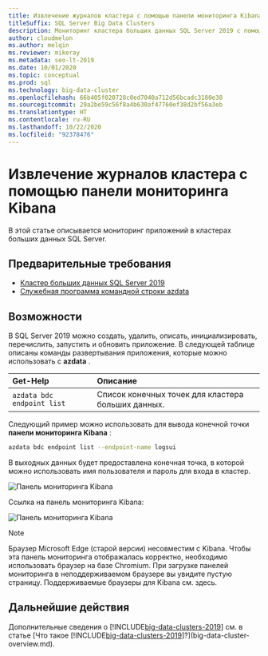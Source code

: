 ```yaml
---
title: Извлечение журналов кластера с помощью панели мониторинга Kibana
titleSuffix: SQL Server Big Data Clusters
description: Мониторинг кластера больших данных SQL Server 2019 с помощью панели мониторинга Kibana.
author: cloudmelon
ms.author: melqin
ms.reviewer: mikeray
ms.metadata: seo-lt-2019
ms.date: 10/01/2020
ms.topic: conceptual
ms.prod: sql
ms.technology: big-data-cluster
ms.openlocfilehash: 66b405f020728c0ed7040a712d56bcadc3180e38
ms.sourcegitcommit: 29a2be59c56f8a4b630af47760ef38d2bf56a3eb
ms.translationtype: HT
ms.contentlocale: ru-RU
ms.lasthandoff: 10/22/2020
ms.locfileid: "92378476"
---
```

# <a name="check-out-cluster-logs--with-kibana-dashboard"></a>Извлечение журналов кластера с помощью панели мониторинга Kibana

В этой статье описывается мониторинг приложений в кластерах больших данных SQL Server.

## <a name="prerequisites"></a>Предварительные требования

- [Кластер больших данных SQL Server 2019](deployment-guidance.md)
- [Служебная программа командной строки azdata](deploy-install-azdata.md)

## <a name="capabilities"></a>Возможности

В SQL Server 2019 можно создать, удалить, описать, инициализировать, перечислить, запустить и обновить приложение. В следующей таблице описаны команды развертывания приложения, которые можно использовать с **azdata** .

|Get-Help |Описание |
|:---|:---|
|`azdata bdc endpoint list` | Список конечных точек для кластера больших данных. |


Следующий пример можно использовать для вывода конечной точки **панели мониторинга Kibana** :

```bash
azdata bdc endpoint list --endpoint-name logsui 
```

В выходных данных будет предоставлена конечная точка, в которой можно использовать имя пользователя и пароль для входа в кластер. 

![Панель мониторинга Kibana](media/big-data-cluster-monitor-cluster/kibana-dashboard-endpoint.png)


Ссылка на панель мониторинга Kibana:

![Панель мониторинга Kibana](./media/view-cluster-status/kibana-dashboard.png)

> [!NOTE]
> Браузер Microsoft Edge (старой версии) несовместим с Kibana. Чтобы эта панель мониторинга отображалась корректно, необходимо использовать браузер на базе Chromium. При загрузке панелей мониторинга в неподдерживаемом браузере вы увидите пустую страницу. Поддерживаемые браузеры для Kibana см. здесь.

## <a name="next-steps"></a>Дальнейшие действия

Дополнительные сведения о [!INCLUDE[big-data-clusters-2019](../includes/ssbigdataclusters-ss-nover.md)] см. в статье [Что такое [!INCLUDE[big-data-clusters-2019](../includes/ssbigdataclusters-ver15.md)]?](big-data-cluster-overview.md).
